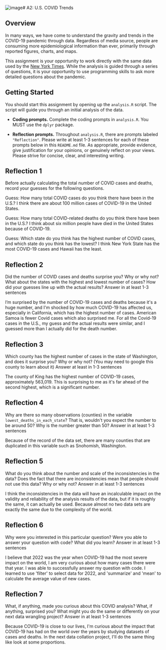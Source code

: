 ![image](https://github.com/info201a-su23/assignment-03-sc100922/assets/139248633/566711a1-6579-4ba1-904f-d6bac6457bbc)# A2: U.S. COVID Trends

## Overview
In many ways, we have come to understand the gravity and trends in the COVID-19 pandemic through data. Regardless of media source, people are consuming more epidemiological information than ever, primarily through reported figures, charts, and maps.

This assignment is your opportunity to work directly with the same data used by the [New York Times](https://github.com/nytimes/covid-19-data/). While the analysis is guided through a series of questions, it is your opportunity to use programming skills to ask more detailed questions about the pandemic.

## Getting Started
You should start this assignment by opening up the `analysis.R` script. The script will guide you through an initial analysis of the data.

* **Coding prompts.** Complete the coding prompts in `analysis.R`. You MUST use the `dplyr` package.

* **Reflection prompts.** Throughout `analysis.R`, there are prompts labeled `"Reflection"`. Please write at least 1-3 sentences for each of these prompts below in this `README.md` file. As appropriate, provide evidence, give justification for your opinions, or genuinely reflect on your views. Please strive for concise, clear, and interesting writing.

## Reflection 1
Before actually calculating the total number of COVID cases and deaths, record your guesses for the following questions.

Guess: How many total COVID cases do you think there have been in the U.S.?
I think there are about 100 million cases of COVID-19 in the United States.

Guess: How many total COVID-related deaths do you think there have been in the U.S.?
I think about six million people have died in the United States because of COVID-19.

Guess: Which state do you think has the highest number of COVID cases, and which state do you think has the lowest?
I think New York State has the most COVID-19 cases and Hawaii has the least.

## Reflection 2
Did the number of COVID cases and deaths surprise you? Why or why not? What about the states with the highest and lowest number of cases? How did your guesses line up with the actual results? Answer in at least 1-3 sentences

I’m surprised by the number of COVID-19 cases and deaths because it's a huge number, and I'm shocked by how much COVID-19 has affected us, especially in California, which has the highest number of cases. American Samoa is fewer Covid cases which also surprised me. For all the Covid-19 cases in the U.S., my guess and the actual results were similar, and I guessed more than I actually did for the death number.

## Reflection 3
Which county has the highest number of cases in the state of Washington, and does it surprise you? Why or why not? (You may need to google this county to learn about it) Answer at least in 1-3 sentences

The county of King has the highest number of COVID-19 cases, approximately 563,019. This is surprising to me as it's far ahead of the second highest, which is a significant number.


## Reflection 4
Why are there so many observations (counties) in the variable `lowest_deaths_in_each_state`? That is, wouldn't you expect the number to be around 50? Why is the number greater than 50? Answer in at least 1-3 sentences

Because of the record of the data set, there are many counties that are duplicated in this variable such as Snohomish, Washington.



## Reflection 5
What do you think about the number and scale of the inconsistencies in the data? Does the fact that there are inconsistencies mean that people should not use this data? Why or why not? Answer in at least 1-3 sentences

I think the inconsistencies in the data will have an incalculable impact on the validity and reliability of the analysis results of the data, but if it is roughly the same, it can actually be used.  Because almost no two data sets are exactly the same due to the complexity of the world.


## Reflection 6
Why were you interested in this particular question? Were you able to answer your question with code? What did you learn? Answer in at least 1-3 sentences

I believe that 2022 was the year when COVID-19 had the most severe impact on the world, I am very curious about how many cases there were that year.  I was able to successfully answer my question with code.  I learned to use 'filter' to select data for 2022, and 'summarize' and 'mean' to calculate the average value of new cases.

## Reflection 7
What, if anything, made you curious about this COVID analysis? What, if anything, surprised you? What might you do the same or differently on your next data wrangling project? Answer in at least 1-3 sentences

Because COVID-19 is close to our lives, I'm curious about the impact that COVID-19 has had on the world over the years by studying datasets of cases and deaths. In the next data collation project, I'll do the same thing like look at some proportions.
